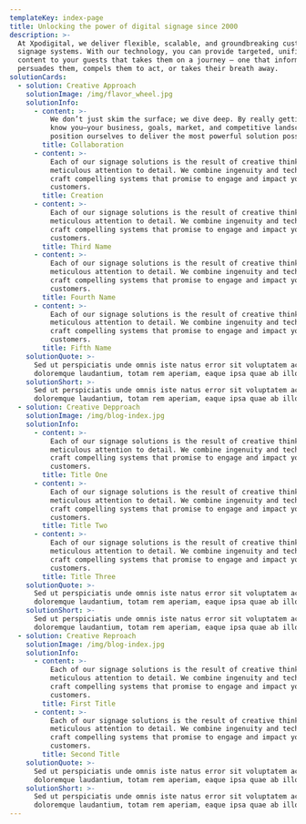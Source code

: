 ```yaml
---
templateKey: index-page
title: Unlocking the power of digital signage since 2000
description: >-
  At Xpodigital, we deliver flexible, scalable, and groundbreaking custom
  signage systems. With our technology, you can provide targeted, unified
  content to your guests that takes them on a journey – one that informs them,
  persuades them, compels them to act, or takes their breath away.
solutionCards:
  - solution: Creative Approach
    solutionImage: /img/flavor_wheel.jpg
    solutionInfo:
      - content: >-
          We don’t just skim the surface; we dive deep. By really getting to
          know you—your business, goals, market, and competitive landscape—we
          position ourselves to deliver the most powerful solution possible.
        title: Collaboration
      - content: >-
          Each of our signage solutions is the result of creative thinking and
          meticulous attention to detail. We combine ingenuity and technology to
          craft compelling systems that promise to engage and impact your
          customers.
        title: Creation
      - content: >-
          Each of our signage solutions is the result of creative thinking and
          meticulous attention to detail. We combine ingenuity and technology to
          craft compelling systems that promise to engage and impact your
          customers.
        title: Third Name
      - content: >-
          Each of our signage solutions is the result of creative thinking and
          meticulous attention to detail. We combine ingenuity and technology to
          craft compelling systems that promise to engage and impact your
          customers.
        title: Fourth Name
      - content: >-
          Each of our signage solutions is the result of creative thinking and
          meticulous attention to detail. We combine ingenuity and technology to
          craft compelling systems that promise to engage and impact your
          customers.
        title: Fifth Name
    solutionQuote: >-
      Sed ut perspiciatis unde omnis iste natus error sit voluptatem accusantium
      doloremque laudantium, totam rem aperiam, eaque ipsa quae ab illo.
    solutionShort: >-
      Sed ut perspiciatis unde omnis iste natus error sit voluptatem accusantium
      doloremque laudantium, totam rem aperiam, eaque ipsa quae ab illo.
  - solution: Creative Depproach
    solutionImage: /img/blog-index.jpg
    solutionInfo:
      - content: >-
          Each of our signage solutions is the result of creative thinking and
          meticulous attention to detail. We combine ingenuity and technology to
          craft compelling systems that promise to engage and impact your
          customers.
        title: Title One
      - content: >-
          Each of our signage solutions is the result of creative thinking and
          meticulous attention to detail. We combine ingenuity and technology to
          craft compelling systems that promise to engage and impact your
          customers.
        title: Title Two
      - content: >-
          Each of our signage solutions is the result of creative thinking and
          meticulous attention to detail. We combine ingenuity and technology to
          craft compelling systems that promise to engage and impact your
          customers.
        title: Title Three
    solutionQuote: >-
      Sed ut perspiciatis unde omnis iste natus error sit voluptatem accusantium
      doloremque laudantium, totam rem aperiam, eaque ipsa quae ab illo.
    solutionShort: >-
      Sed ut perspiciatis unde omnis iste natus error sit voluptatem accusantium
      doloremque laudantium, totam rem aperiam, eaque ipsa quae ab illo.
  - solution: Creative Reproach
    solutionImage: /img/blog-index.jpg
    solutionInfo:
      - content: >-
          Each of our signage solutions is the result of creative thinking and
          meticulous attention to detail. We combine ingenuity and technology to
          craft compelling systems that promise to engage and impact your
          customers.
        title: First Title
      - content: >-
          Each of our signage solutions is the result of creative thinking and
          meticulous attention to detail. We combine ingenuity and technology to
          craft compelling systems that promise to engage and impact your
          customers.
        title: Second Title
    solutionQuote: >-
      Sed ut perspiciatis unde omnis iste natus error sit voluptatem accusantium
      doloremque laudantium, totam rem aperiam, eaque ipsa quae ab illo.
    solutionShort: >-
      Sed ut perspiciatis unde omnis iste natus error sit voluptatem accusantium
      doloremque laudantium, totam rem aperiam, eaque ipsa quae ab illo.
---
```


